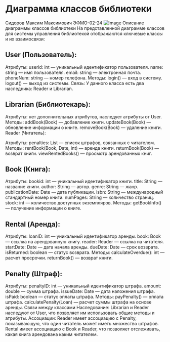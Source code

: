 # Диаграмма классов библиотеки
Сидоров Максим Максимович ЭФМО-02-24
![image](https://github.com/user-attachments/assets/792fec30-33e6-44cd-847b-fe43be90f531)
Описание диаграммы классов библиотеки
На представленной диаграмме классов для системы управления библиотекой отображаются ключевые классы и их взаимосвязи:

## User (Пользователь):

Атрибуты:
userid: int — уникальный идентификатор пользователя.
name: string — имя пользователя.
email: string — электронная почта.
phoneNum: string — номер телефона.
Методы:
login() — вход в систему.
logout() — выход из системы.
Связь: У данного класса есть два наследника: Reader и Librarian.

## Librarian (Библиотекарь):

Атрибуты: нет дополнительных атрибутов, наследует атрибуты от User.
Методы:
addBook(Book) — добавление книги.
updateBook(Book) — обновление информации о книге.
removeBook(Book) — удаление книги.
Reader (Читатель):

Атрибуты:
penalties: List<Penalty> — список штрафов, связанных с читателем.
Методы:
rentBook(Book, Date, int) — аренда книги.
returnBook(Book) — возврат книги.
viewRentedBooks() — просмотр арендованных книг.

## Book (Книга):

Атрибуты:
bookid: int — уникальный идентификатор книги.
title: String — название книги.
author: String — автор.
genre: String — жанр.
publicationDate: Date — дата публикации.
isbn: String — международный стандартный номер книги.
numPages: String — количество страниц.
stock: int — количество доступных экземпляров.
Методы:
getBookInfo() — получение информации о книге.

## Rental (Аренда):

Атрибуты:
loanID: int — уникальный идентификатор аренды.
book: Book — ссылка на арендованную книгу.
reader: Reader — ссылка на читателя.
startDate: Date — дата начала аренды.
dueDate: Date — срок возврата.
isReturned: boolean — статус возврата.
Методы:
calculateOverdue(): int — расчет просрочки.
returnBook() — возврат книги.

## Penalty (Штраф):

Атрибуты:
penaltyID: int — уникальный идентификатор штрафа.
amount: double — сумма штрафа.
issueDate: Date — дата наложения штрафа.
isPaid: boolean — статус оплаты штрафа.
Методы:
payPenalty() — оплата штрафа.
calculatePenalty(Loan) — расчет суммы штрафа на основе аренды.
Связи между классами
Наследование:
Librarian и Reader наследуют от User, что позволяет им использовать общие методы и атрибуты.
Ассоциации:
Reader имеет ассоциацию с Penalty, показывающую, что один читатель может иметь множество штрафов.
Rental имеет ассоциацию с Book и Reader, что позволяет отслеживать, какая книга арендована каким читателем.
